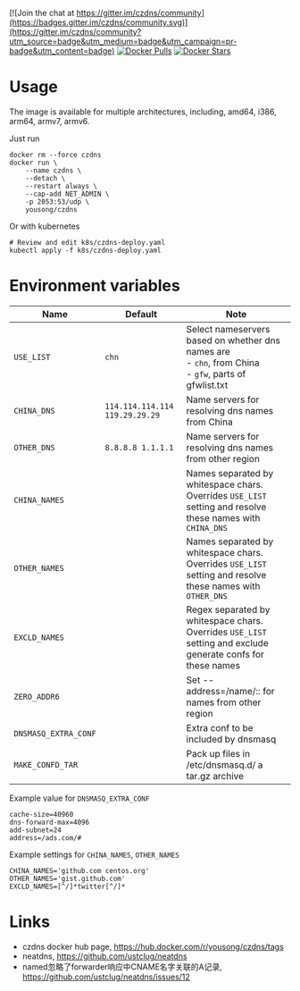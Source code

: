 [![Join the chat at https://gitter.im/czdns/community](https://badges.gitter.im/czdns/community.svg)](https://gitter.im/czdns/community?utm_source=badge&utm_medium=badge&utm_campaign=pr-badge&utm_content=badge)
[![Docker Pulls](https://img.shields.io/docker/pulls/yousong/czdns.svg)](https://hub.docker.com/r/yousong/czdns)
[![Docker Stars](https://img.shields.io/docker/stars/yousong/czdns.svg)](https://hub.docker.com/r/yousong/czdns)

# Usage

The image is available for multiple architectures, including, amd64, i386, arm64, armv7, armv6.

Just run

	docker rm --force czdns
	docker run \
		--name czdns \
		--detach \
		--restart always \
		--cap-add NET_ADMIN \
		-p 2053:53/udp \
		yousong/czdns

Or with kubernetes

	# Review and edit k8s/czdns-deploy.yaml
	kubectl apply -f k8s/czdns-deploy.yaml

# Environment variables

| Name                 | Default                        | Note                                                                                                              |
| ----                 | -------                        | ----                                                                                                              |
| `USE_LIST`           | `chn`                          | Select nameservers based on whether dns names are<br>  - `chn`, from China<br>  - `gfw`, parts of gfwlist.txt<br> |
| `CHINA_DNS`          | `114.114.114.114 119.29.29.29` | Name servers for resolving dns names from China                                                                   |
| `OTHER_DNS`          | `8.8.8.8 1.1.1.1`              | Name servers for resolving dns names from other region                                                            |
| `CHINA_NAMES`        |                                | Names separated by whitespace chars.  Overrides `USE_LIST` setting and resolve these names with `CHINA_DNS`       |
| `OTHER_NAMES`        |                                | Names separated by whitespace chars.  Overrides `USE_LIST` setting and resolve these names with `OTHER_DNS`       |
| `EXCLD_NAMES`        |                                | Regex separated by whitespace chars.  Overrides `USE_LIST` setting and exclude generate confs for these names     |
| `ZERO_ADDR6`         |                                | Set --address=/name/:: for names from other region                                                                |
| `DNSMASQ_EXTRA_CONF` |                                | Extra conf to be included by dnsmasq                                                                              |
| `MAKE_CONFD_TAR`     |                                | Pack up files in /etc/dnsmasq.d/ a tar.gz archive                                                                 |

Example value for `DNSMASQ_EXTRA_CONF`

	cache-size=40960
	dns-forward-max=4096
	add-subnet=24
	address=/ads.com/#

Example settings for `CHINA_NAMES`, `OTHER_NAMES`

	CHINA_NAMES='github.com centos.org'
	OTHER_NAMES='gist.github.com'
	EXCLD_NAMES=[^/]*twitter[^/]*

# Links

- czdns docker hub page, https://hub.docker.com/r/yousong/czdns/tags
- neatdns, https://github.com/ustclug/neatdns
- named忽略了forwarder响应中CNAME名字关联的A记录, https://github.com/ustclug/neatdns/issues/12
